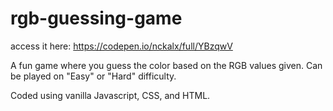 # rgb-guessing-game

access it here: https://codepen.io/nckalx/full/YBzqwV

A fun game where you guess the color based on the RGB values given. Can be played on "Easy" or "Hard" difficulty.

Coded using vanilla Javascript, CSS, and HTML.  

